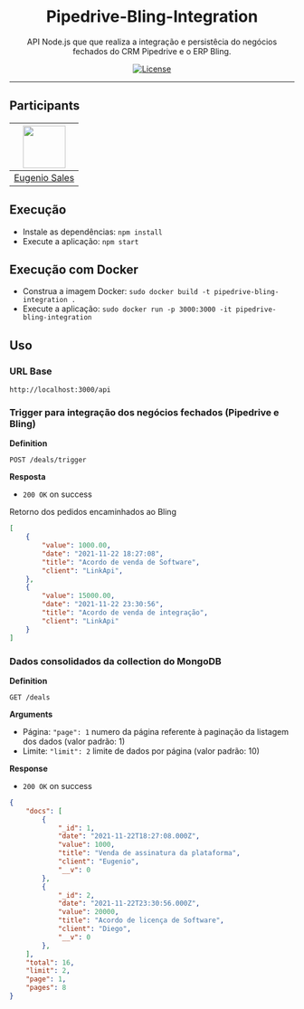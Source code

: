 <h1 align="center">
Pipedrive-Bling-Integration
</h1>

<p align="center">API Node.js que que realiza a integração e persistêcia do negócios fechados do CRM Pipedrive e o ERP Bling.</p>

<p align="center">
  <a href="https://opensource.org/licenses/MIT">
    <img src="https://img.shields.io/github/license/rocketseat/youtube-challenge-node-kafka?color=%237159c1&logo=mit" alt="License">
  </a>
</p>

<hr>

## Participants

| [<img src="https://avatars.githubusercontent.com/u/42457772?v=4" width="75px;"/>](https://github.com/Eugeniosales) |
| :-----------------------------------------------------------------------------------------------------------------: | 
|                                       [Eugenio Sales](https://github.com/Eugeniosales)                                        |                                 


## Execução
* Instale as dependências: `npm install`
* Execute a aplicação: `npm start`

## Execução com Docker

* Construa a imagem Docker: `sudo docker build -t pipedrive-bling-integration .`
* Execute a aplicação: `sudo docker run -p 3000:3000 -it pipedrive-bling-integration`

## Uso

### URL Base

`http://localhost:3000/api`

### Trigger para integração dos negócios fechados (Pipedrive e Bling)

**Definition**

`POST /deals/trigger`

**Resposta**

- `200 OK` on success

Retorno dos pedidos encaminhados ao Bling

```json
[
    {
        "value": 1000.00,
        "date": "2021-11-22 18:27:08",
        "title": "Acordo de venda de Software",
        "client": "LinkApi",
    },
    {
        "value": 15000.00,
        "date": "2021-11-22 23:30:56",
        "title": "Acordo de venda de integração",
        "client": "LinkApi"
    }
]
```

### Dados consolidados da collection do MongoDB

**Definition**

`GET /deals`

**Arguments**

- Página: `"page": 1` numero da página referente à paginação da listagem dos dados (valor padrão: 1)
- Limite: `"limit": 2` limite de dados por página (valor padrão: 10)

**Response**

- `200 OK` on success

```json
{
    "docs": [
        {
            "_id": 1,
            "date": "2021-11-22T18:27:08.000Z",
            "value": 1000,
            "title": "Venda de assinatura da plataforma",
            "client": "Eugenio",
            "__v": 0
        },
        {
            "_id": 2,
            "date": "2021-11-22T23:30:56.000Z",
            "value": 20000,
            "title": "Acordo de licença de Software",
            "client": "Diego",
            "__v": 0
        },
    ],
    "total": 16,
    "limit": 2,
    "page": 1,
    "pages": 8
}
```
